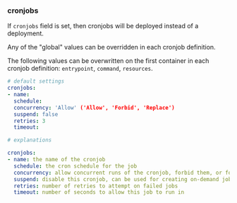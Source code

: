 
### cronjobs

If `cronjobs` field is set, then cronjobs will be deployed instead of a deployment.

Any of the "global" values can be overridden in each cronjob definition.

The following values can be overwritten on the first container in each cronjob definition: `entrypoint`, `command`, `resources`.

```yaml
# default settings
cronjobs:
- name:
  schedule:
  concurrency: 'Allow' ('Allow', 'Forbid', 'Replace')
  suspend: false
  retries: 3
  timeout:
```

```yaml
# explanations

cronjobs:
- name: the name of the cronjob
  schedule: the cron schedule for the job
  concurrency: allow concurrent runs of the cronjob, forbid them, or force new jobs to replace old ones
  suspend: disable this cronjob, can be used for creating on-demand jobs
  retries: number of retries to attempt on failed jobs
  timeout: number of seconds to allow this job to run in
```
